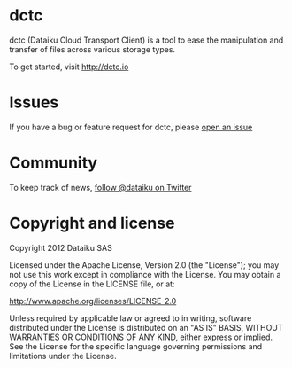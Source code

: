 dctc
====

dctc (Dataiku Cloud Transport Client) is a tool to ease the
manipulation and transfer of files across various storage types.

To get started, visit http://dctc.io

# Issues

If you have a bug or feature request for dctc, please [open an
issue](https://github.com/dataiku/dctc/issues)

# Community

To keep track of news, [follow @dataiku on
Twitter](http://twitter.com/dataiku)

# Copyright and license

Copyright 2012 Dataiku SAS

Licensed under the Apache License, Version 2.0 (the "License"); you
may not use this work except in compliance with the License. You may
obtain a copy of the License in the LICENSE file, or at:

http://www.apache.org/licenses/LICENSE-2.0

Unless required by applicable law or agreed to in writing, software
distributed under the License is distributed on an "AS IS" BASIS,
WITHOUT WARRANTIES OR CONDITIONS OF ANY KIND, either express or
implied. See the License for the specific language governing
permissions and limitations under the License.
